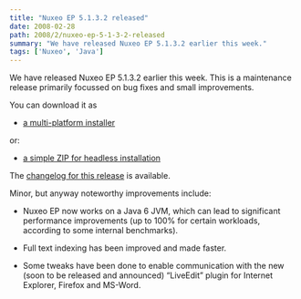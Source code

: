 ```yaml
---
title: "Nuxeo EP 5.1.3.2 released"
date: 2008-02-28
path: 2008/2/nuxeo-ep-5-1-3-2-released
summary: "We have released Nuxeo EP 5.1.3.2 earlier this week."
tags: ['Nuxeo', 'Java']
---
```


<p>We have released Nuxeo EP 5.1.3.2 earlier this week. This is a maintenance release primarily focussed on bug fixes and small improvements.</p><p>You can download it as </p><ul><li><a href="http://www.nuxeo.org/sections/downloads/">a multi-platform installer</a></li>
</ul><p>or:</p><ul><li><a href="http://www.nuxeo.org/static/NuxeoEP/nuxeo-ep-5.1.3.2.GA-1.zip%5D">a simple ZIP for headless installation</a></li>
</ul><p>The <a href="http://jira.nuxeo.org/secure/ReleaseNote.jspa?projectId=10011&amp;styleName=Html&amp;version=10379">changelog for this release</a> is available.</p><p>Minor, but anyway noteworthy improvements include:</p><ul><li><p>Nuxeo EP now works on a Java 6 JVM, which can lead to significant performance improvements (up to 100% for certain workloads, according to some internal benchmarks).</p></li>
<li><p>Full text indexing has been improved and made faster.</p></li>
<li><p>Some tweaks have been done to enable communication with the new (soon to be released and announced) &#8220;LiveEdit&#8221; plugin for Internet Explorer, Firefox and MS-Word.</p></li>
</ul>

